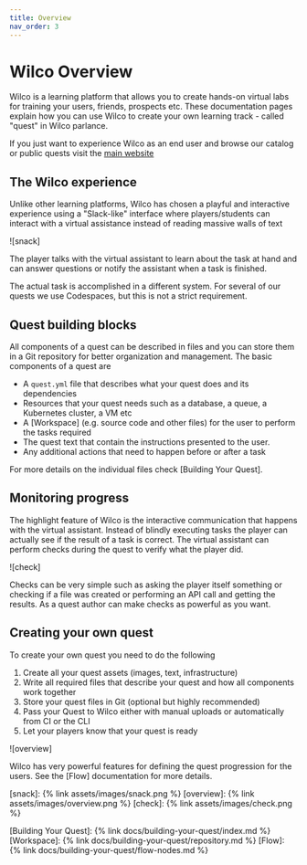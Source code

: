 ```yaml
---
title: Overview
nav_order: 3
---
```

# Wilco Overview

Wilco is a learning platform that allows you to create hands-on virtual labs for training your users, friends, prospects etc.
These documentation pages explain how you can use Wilco to create your own learning track - called "quest" in Wilco parlance.

If you just want to experience Wilco as an end user and browse our catalog or public quests visit the [main website](https://www.trywilco.com/)

## The Wilco experience

Unlike other learning platforms, Wilco has chosen a playful and interactive experience using a "Slack-like" interface
where players/students can interact with a virtual assistance instead of reading massive walls of text

![snack]

The player talks with the virtual assistant to learn about the task at hand and can answer questions or notify the assistant
when a task is finished.

The actual task is accomplished in a different system. For several of our quests we use Codespaces, but this is not a strict requirement.

## Quest building blocks

All components of a quest can be described in files and you can store them in a Git repository for better organization and management. The basic components of a quest are 

* A `quest.yml` file that describes what your quest does and its dependencies
* Resources that your quest needs such as a database, a queue, a Kubernetes cluster, a VM etc
* A [Workspace] (e.g. source code and other files) for the user to perform the tasks required
* The quest text that contain the instructions presented to the user.
* Any additional actions that need to happen before or after a task

For more details on the individual files check [Building Your Quest].

## Monitoring progress

The highlight feature of Wilco is the interactive communication that happens with the virtual assistant. Instead of blindly
executing tasks the player can actually see if the result of a task is correct. The virtual assistant can perform 
checks during the quest to verify what the player did.

![check]

Checks can be very simple such as asking the player itself something or checking if a file was created or performing an API call and getting the results. As a quest author can make checks as powerful as you want.

## Creating your own quest

To create your own quest you need to do the following

1. Create all your quest assets (images, text, infrastructure)
1. Write all required files that describe your quest and how all components work together
1. Store your quest files in Git (optional but highly recommended)
1. Pass your Quest to Wilco either with manual uploads or automatically from CI or the CLI
1. Let your players know that your quest is ready


![overview]

Wilco has very powerful features for defining the quest progression for the users. 
See the [Flow] documentation for more details.

[snack]: {% link assets/images/snack.png %}
[overview]: {% link assets/images/overview.png %}
[check]: {% link assets/images/check.png %}

[Building Your Quest]: {% link docs/building-your-quest/index.md %}
[Workspace]: {% link docs/building-your-quest/repository.md %}
[Flow]: {% link docs/building-your-quest/flow-nodes.md %}
